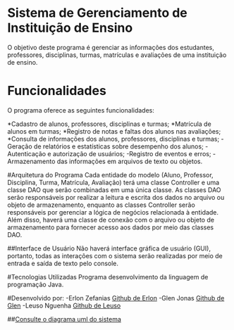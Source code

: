 # Sistema de Gerenciamento de Instituição de Ensino
O objetivo deste programa é gerenciar as informações dos estudantes, professores, disciplinas, turmas, matrículas e avaliações de uma instituição de ensino.

# Funcionalidades
O programa oferece as seguintes funcionalidades:

*Cadastro de alunos, professores, disciplinas e turmas;
*Matrícula de alunos em turmas;
*Registro de notas e faltas dos alunos nas avaliações;
*Consulta de informações dos alunos, professores, disciplinas e turmas;
-Geração de relatórios e estatísticas sobre desempenho dos alunos;
-Autenticação e autorização de usuários;
-Registro de eventos e erros;
-Armazenamento das informações em arquivos de texto ou objetos.

#Arquitetura do Programa
Cada entidade do modelo (Aluno, Professor, Disciplina, Turma, Matrícula, Avaliação) terá uma classe Controller e uma classe DAO que serão combinadas em uma única classe. As classes DAO serão responsáveis por realizar a leitura e escrita dos dados no arquivo ou objeto de armazenamento, enquanto as classes Controller serão responsáveis por gerenciar a lógica de negócios relacionada à entidade. Além disso, haverá uma classe de conexão com o arquivo ou objeto de armazenamento para fornecer acesso aos dados por meio das classes DAO.

##Interface de Usuário
Não haverá interface gráfica de usuário (GUI), portanto, todas as interações com o sistema serão realizadas por meio de entrada e saída de texto pelo console.

#Tecnologias Utilizadas
Programa desenvolvimento da linguagem de programação Java.

#Desenvolvido por: 
-Erlon Zefanias [Github de Erlon](https://github.com/ErlonZefaniasMuhate) 
-Glen Jonas [Github de Glen](https://github.com/contribuidor)
-Leuso Nguenha [Github de Leuso](https://github.com/leusonguenha)

##[Consulte o diagrama uml do sistema](https://github.com/ErlonZefaniasMuhate/SistemaGestaoEstudantes/blob/main/Diagrams/Diagrama1.0.drawio)
